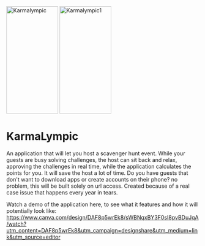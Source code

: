 <html>
<head>
</head>

<body>
  <img src="https://github.com/Cordeliamk/KarmaLympics2.1/assets/123935150/fc64febe-8098-4105-829c-69fb2c7fde0b" alt="Karmalympic" width="135" height="280">
  <img src="https://github.com/Cordeliamk/KarmaLympics2.1/assets/123935150/f06b70c5-6193-4c11-8665-bc0d282e0347" alt="Karmalympic1" width="135" height="280">
  <h1>KarmaLympic</h1>
  <p>An application that will let you host a scavenger hunt event. While your guests are busy solving challenges, the host can sit back and relax, approving the challenges in real time, while the application calculates the points for you. It will save the host a lot of time. Do you have guests that don't want to download apps or create accounts on their phone? no problem, this will be built solely on url access. Created because of a real case issue that happens every year in tears.

Watch a demo of the application here, to see what it features and how it will potentially look like: 
    https://www.canva.com/design/DAF8p5wrEk8/sWBNqxBY3F0sI8pvBDuJqA/watch?utm_content=DAF8p5wrEk8&utm_campaign=designshare&utm_medium=link&utm_source=editor
</p>

</body>

</html>

